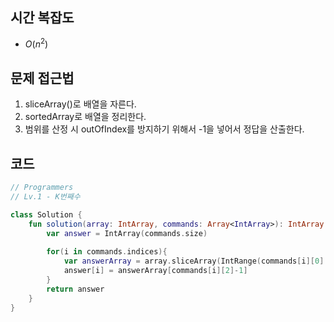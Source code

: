 ## 시간 복잡도
- $O(n^2)$

## 문제 접근법

1. sliceArray()로 배열을 자른다.
2. sortedArray로 배열을 정리한다.
3. 범위를 산정 시 outOfIndex를 방지하기 위해서 -1을 넣어서 정답을 산출한다.

## 코드

```kotlin
// Programmers
// Lv.1 - K번째수

class Solution {
    fun solution(array: IntArray, commands: Array<IntArray>): IntArray {
        var answer = IntArray(commands.size)
        
        for(i in commands.indices){
            var answerArray = array.sliceArray(IntRange(commands[i][0] - 1 , commands[i][1] - 1)).sortedArray()
            answer[i] = answerArray[commands[i][2]-1]
        }
        return answer
    }
}
```